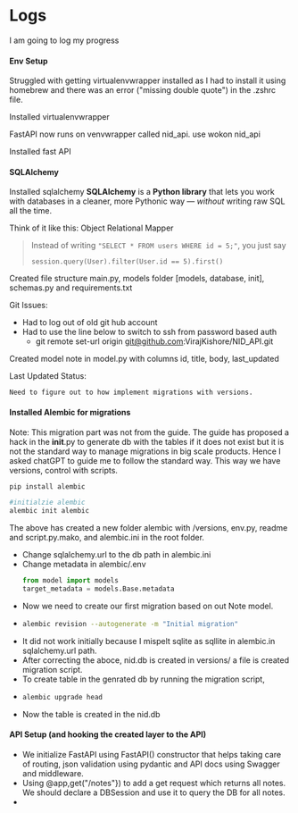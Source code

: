 # **Logs**

I am going to log my progress

#### Env Setup

Struggled with getting virtualenvwrapper installed as I had to install it using homebrew and there was an error ("missing double quote") in the .zshrc file.

Installed virtualenvwrapper

FastAPI now runs on venvwrapper called nid_api. use wokon nid_api

Installed fast API

#### SQLAlchemy

Installed sqlalchemy
**SQLAlchemy** is a **Python library** that lets you work with databases in a cleaner, more Pythonic way — _without_ writing raw SQL all the time.

Think of it like this: Object Relational Mapper

> Instead of writing `"SELECT * FROM users WHERE id = 5;"`, you just say
>
> `session.query(User).filter(User.id == 5).first()`

Created file structure
main.py, models folder [models, database, init], schemas.py and requirements.txt

Git Issues:

- Had to log out of old git hub account
- Had to use the line below to switch to ssh from password based auth
  - git remote set-url origin git@github.com:VirajKishore/NID_API.git

Created model note in model.py with columns id, title, body, last_updated

Last Updated Status:

    Need to figure out to how implement migrations with versions.

#### Installed Alembic for migrations

Note: This migration part was not from the guide. The guide has proposed a hack in the __init__.py to generate db with the tables if it does not exist but it is not the standard way to manage migrations in big scale products. Hence I asked chatGPT to guide me to follow the standard way. This way we have versions, control with scripts.

```python
pip install alembic

#initialzie alembic
alembic init alembic
```

The above has created a new folder alembic with /versions, env.py, readme and script.py.mako, and alembic.ini in the root folder.

* Change sqlalchemy.url to the db path in alembic.ini
* Change metadata in alembic/.env
  ```python
  from model import models
  target_metadata = models.Base.metadata
  ```
* Now we need to create our first migration based on out Note model.
* ```bash
  alembic revision --autogenerate -m "Initial migration"
  ```
* It did not work initially because I mispelt sqlite as sqllite in alembic.in sqlalchemy.url path.
* After correcting the aboce, nid.db is created in versions/ a file is created migration script.
* To create table in the genrated db by running the migration script,
* ```bash
  alembic upgrade head
  ```
* Now the table is created in the nid.db

#### API Setup (and hooking the created layer to the API)

* We initialize FastAPI using FastAPI() constructor that helps taking care of routing, json validation using pydantic and API docs using Swagger and middleware.
* Using @app,get("/notes"}) to add a get request which returns all notes. We should declare a DBSession and use it to query the DB for all notes.
*
